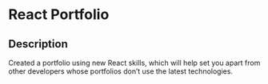 # React Portfolio

## Description

Created a portfolio using new React skills, which will help set you apart from other developers whose portfolios don’t use the latest technologies.
